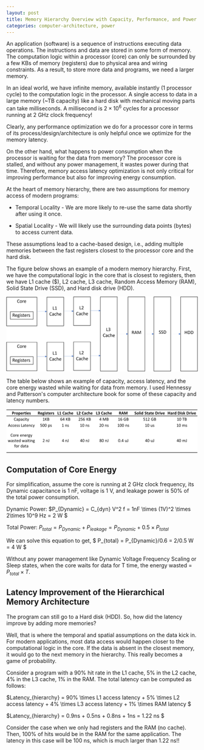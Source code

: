 ```yaml
---
layout: post
title: Memory Hierarchy Overview with Capacity, Performance, and Power Implications
categories: computer-architecture, power
---
```


An application (software) is a sequence of instructions executing data operations. The instructions and data are 
stored in some form of memory. The computation logic within a processor (core) can only be surrounded by a few KBs of memory (registers) due 
to physical area and wiring constraints. As a result, to store more data and programs, we need a larger memory. 

In an ideal world, we have infinite memory, available instantly (1 processor cycle) to the computation logic in the processor. 
A single access to data in a large memory (~TB capacity) like a hard disk with mechanical moving parts can take milliseconds. 
A millisecond is $2 \times 10^6$ cycles for a processor running at 2 GHz clock frequency! 

Clearly, any performance optimization we do for a processor core in terms of its process/design/architecture is only helpful once we optimize for the memory latency. 

On the other hand, what happens to power consumption when the processor is waiting for the data from memory? The processor core is stalled, and without any power management, it wastes power during that time. Therefore, memory access latency optimization is not only critical for improving performance but also for improving energy consumption. 

At the heart of memory hierarchy, there are two assumptions for memory access of modern programs:

* Temporal Locality - We are more likely to re-use the same data shortly after using it once. 

* Spatial Locality - We will likely use the surrounding data points (bytes) to access current data. 

These assumptions lead to a cache-based design, i.e., adding multiple memories between the fast registers closest to the processor core and the hard disk. 

The figure below shows an example of a modern memory hierarchy. First, we have the computational logic in the core that is closest to registers, then we have L1 cache ($), L2 cache, L3 cache, 
Random Access Memory (RAM), Solid State Drive (SSD), and Hard disk drive (HDD). 

![Memory Hierarchy Example in a modern multi-core System on Chip](./_images/memory-hierarchy-example-2023.png)

The table below shows an example of capacity, access latency, and the core energy wasted while waiting for data from memory. I used Hennessy and Patterson's computer architecture book for some of these capacity and latency numbers.

![Memory Hierarchy Capacity, Latency and Energy](./_images/memory-hierarchy-table-2023.png)

## Computation of Core Energy 

For simplification, assume the core is running at 2 GHz clock frequency, its Dynamic capacitance is 1 nF, voltage is 1 V, and leakage power is 
50% of the total power consumption. 

Dynamic Power: $P_{Dynamic} = C_{dyn} V^2 f = 1nF \times (1V)^2 \times 2\times 10^9 Hz = 2 W $

Total Power: $P_{total} = P_{Dynamic} + P_{leakage} = P_{Dynamic} + 0.5 \times P_{total}$

We can solve this equation to get, $ P_{total} =  P_{Dynamic}/0.6 = 2/0.5 W = 4 W $

Without any power management like Dynamic Voltage Frequency Scaling or Sleep states, when the core waits for data for T time, 
the energy wasted = $P_{total} \times T$. 

## Latency Improvement of the Hierarchical Memory Architecture 

The program can still go to a Hard disk (HDD). So, how did the latency improve by adding more memories?  

Well, that is where the temporal and spatial assumptions on the data kick in. For modern applications, most data access would happen closer to the computational logic in the core. If the data is absent in the closest memory, it would go to the next memory in the hierarchy. This really becomes a game of probability. 

Consider a program with a 90% hit rate in the L1 cache, 5% in the L2 cache, 4% in the L3 cache, 1% in the RAM. The total latency can be computed as follows:

$Latency_{hierarchy} = 90\% \times L1 access latency + 5\% \times L2 access latency + 4\% \times L3 access latency + 1\% \times RAM latency  $

$Latency_{hierarchy} = 0.9ns + 0.5ns + 0.8ns + 1ns = 1.22 ns $

Consider the case when we only had registers and the RAM (no cache). Then, 100% of hits would be in the RAM for the same application. The latency in this case will be 100 ns, which is much larger than 1.22 ns!!
